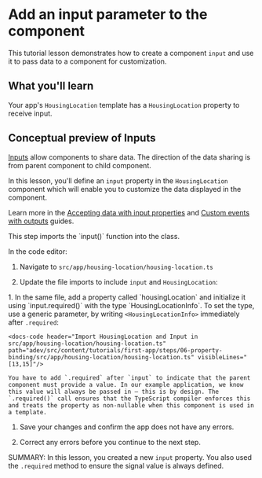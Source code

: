 # Add an input parameter to the component

This tutorial lesson demonstrates how to create a component `input` and use it to pass data to a component for customization.

<docs-video src="https://www.youtube.com/embed/eM3zi_n7lNs?si=WvRGFSkW_7_zDIFD&amp;start=241"/>

## What you'll learn
Your app's `HousingLocation` template has a `HousingLocation` property to receive input.

## Conceptual preview of Inputs

[Inputs](api/core/input) allow components to share data. The direction of the data sharing is from parent component to child component.

In this lesson, you'll define an `input` property in the `HousingLocation` component which will enable you to customize the data displayed in the component.

Learn more in the [Accepting data with input properties](guide/components/inputs) and [Custom events with outputs](guide/components/outputs) guides.

<docs-workflow>

<docs-step title="Import the input() function">
This step imports the `input()` function into the class.

In the code editor:

1. Navigate to `src/app/housing-location/housing-location.ts`
1. Update the file imports to include `input` and `HousingLocation`:

    <docs-code header="Import HousingLocation and Input in src/app/housing-location/housing-location.ts" path="adev/src/content/tutorials/first-app/steps/06-property-binding/src/app/housing-location/housing-location.ts" visibleLines="[1,3]"/>

</docs-step>

<docs-step title="Add the Input property">
1.  In the same file, add a property called `housingLocation` and initialize it using `input.required()` with the type `HousingLocationInfo`. To set the type, use a generic parameter, by writing     <code>&lt;HousingLocationInfo&gt;</code> immediately after <code>.required</code>:

    <docs-code header="Import HousingLocation and Input in src/app/housing-location/housing-location.ts" path="adev/src/content/tutorials/first-app/steps/06-property-binding/src/app/housing-location/housing-location.ts" visibleLines="[13,15]"/>

    You have to add `.required` after `input` to indicate that the parent component must provide a value. In our example application, we know this value will always be passed in — this is by design. The `.required()` call ensures that the TypeScript compiler enforces this and treats the property as non-nullable when this component is used in a template.

1. Save your changes and confirm the app does not have any errors.

1. Correct any errors before you continue to the next step.
</docs-step>

</docs-workflow>

SUMMARY: In this lesson, you created a new `input` property. You also used the `.required` method to ensure the signal value is always defined.

<docs-pill-row>
  <docs-pill href="guide/components/inputs" title="Accepting data with input properties"/>
  <docs-pill href="guide/components/outputs" title="Custom events with outputs"/>
</docs-pill-row>
